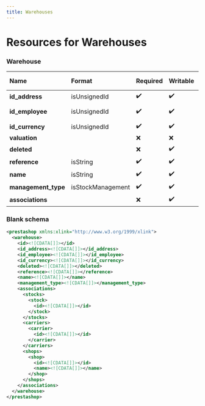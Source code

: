 ```yaml
---
title: Warehouses
---
```


# Resources for Warehouses

### Warehouse

|        Name         |      Format       | Required | Writable | Max size | Not filterable | Description |
| :------------------ | :---------------- | :------- | :------- | :------- | :------------- | :---------- |
| **id_address**      | isUnsignedId      | ✔️       | ✔️       |          |                |             |
| **id_employee**     | isUnsignedId      | ✔️       | ✔️       |          |                | Employee ID |
| **id_currency**     | isUnsignedId      | ✔️       | ✔️       |          |                | Currency ID |
| **valuation**       |                   | ❌        | ❌        |          | true           |             |
| **deleted**         |                   | ❌        | ✔️       |          |                |             |
| **reference**       | isString          | ✔️       | ✔️       | 64       |                |             |
| **name**            | isString          | ✔️       | ✔️       | 45       |                |             |
| **management_type** | isStockManagement | ✔️       | ✔️       |          |                |             |
| **associations**    |                   | ❌        | ✔️       |          |                |             |


### Blank schema

```xml
<prestashop xmlns:xlink="http://www.w3.org/1999/xlink">
  <warehouse>
    <id><![CDATA[]]></id>
    <id_address><![CDATA[]]></id_address>
    <id_employee><![CDATA[]]></id_employee>
    <id_currency><![CDATA[]]></id_currency>
    <deleted><![CDATA[]]></deleted>
    <reference><![CDATA[]]></reference>
    <name><![CDATA[]]></name>
    <management_type><![CDATA[]]></management_type>
    <associations>
      <stocks>
        <stock>
          <id><![CDATA[]]></id>
        </stock>
      </stocks>
      <carriers>
        <carrier>
          <id><![CDATA[]]></id>
        </carrier>
      </carriers>
      <shops>
        <shop>
          <id><![CDATA[]]></id>
          <name><![CDATA[]]></name>
        </shop>
      </shops>
    </associations>
  </warehouse>
</prestashop>
```

